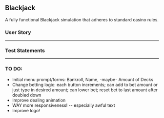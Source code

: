 ## Blackjack

A fully functional Blackjack simulation that adheres to standard casino rules.

### User Story

---
### Test Statements

---
### TO DO:
- Initial menu prompt/forms: Bankroll, Name, -maybe- Amount of Decks
- Change betting logic: each button increments; can add to bet amount or just type in desired amount; can lower bet; reset bet to last amount after doubled down
- Improve dealing animation
- WAY more responsiveness! -- especially awful text
- Improve logo!
